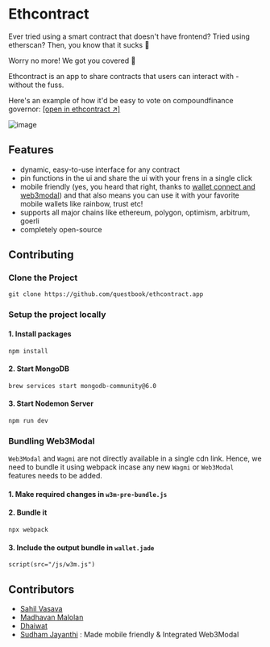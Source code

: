 # Ethcontract
Ever tried using a smart contract that doesn't have frontend? Tried using etherscan? Then, you know that it sucks 🥴 

Worry no more! We got you covered 🎉 

Ethcontract is an app to share contracts that users can interact with - without the fuss.

Here's an example of how it'd be easy to vote on compoundfinance governor: [[open in ethcontract ↗️]](https://ethcontract.app/0xc0da01a04c3f3e0be433606045bb7017a7323e38/?abi=912566e60597cb4fe913748e08114d24&network=1&pinned=propose%2CcastVote)

![image](https://user-images.githubusercontent.com/67156051/208602102-edcc0dff-4ea3-4458-9b3f-2f028f2b99f4.png)

## Features 
- dynamic, easy-to-use interface for any contract 
- pin functions in the ui and share the ui with your frens in a single click
- mobile friendly (yes, you heard that right, thanks to [wallet connect and web3modal](https://github.com/WalletConnect/web3modal)) and that also means you can use it with your favorite mobile wallets like rainbow, trust etc!
- supports all major chains like ethereum, polygon, optimism, arbitrum, goerli  
- completely open-source  

## Contributing
### Clone the Project
    git clone https://github.com/questbook/ethcontract.app

### Setup the project locally 
#### 1. Install packages 
    npm install
#### 2. Start MongoDB
    brew services start mongodb-community@6.0
#### 3. Start Nodemon Server 
    npm run dev

### Bundling Web3Modal
`Web3Modal` and `Wagmi` are not directly available in a single cdn link. Hence, we need to bundle it using webpack incase any new `Wagmi` or `Web3Modal` features needs to be added.
#### 1. Make required changes in `w3m-pre-bundle.js`
#### 2. Bundle it 
    npx webpack
#### 3. Include the output bundle in `wallet.jade`
```jade
script(src="/js/w3m.js") 
```

## Contributors 
- [Sahil Vasava](https://github.com/SahilVasava)
- [Madhavan Malolan](https://github.com/madhavanmalolan)
- [Dhaiwat](https://github.com/Dhaiwat10)
- [Sudham Jayanthi](https://github.com/sudhamjayanthi) : Made mobile friendly & Integrated Web3Modal
